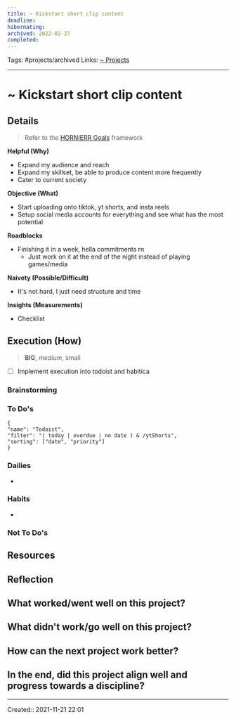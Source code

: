 ```yaml
---
title: ~ Kickstart short clip content
deadline:
hibernating:
archived: 2022-02-27
completed:
---
```

Tags: #projects/archived
Links: [~ Projects](out/~-projects.md)
___
# ~ Kickstart short clip content
## Details
> Refer to the [HORNIERR Goals](out/hornierr-goals.md) framework

**Helpful (Why)**
- Expand my audience and reach
- Expand my skillset, be able to produce content more frequently
- Cater to current society

**Objective (What)**
- Start uploading onto tiktok, yt shorts, and insta reels
- Setup social media accounts for everything and see what has the most potential

**Roadblocks**
- Finishing it in a week, hella commitments rn
	- Just work on it at the end of the night instead of playing games/media

**Naivety (Possible/Difficult)**
- It's not hard, I just need structure and time

**Insights (Measurements)**
- Checklist
## Execution (How)
> **BIG**, *medium*, small

- [ ] Implement execution into todoist and habitica
### Brainstorming
### To Do's
```todoist
{
"name": "Todoist",
"filter": "( today | overdue | no date ) & /ytShorts",
"sorting": ["date", "priority"]
}
```

### Dailies
- 
### Habits
- 
### Not To Do's
## Resources
## Reflection
**What worked/went well on this project?**
- 

**What didn't work/go well on this project?**
- 

**How can the next project work better?**
- 

**In the end, did this project align well and progress towards a discipline?**
- 

___
Created:: 2021-11-21 22:01